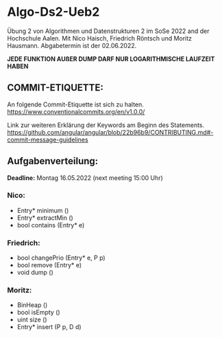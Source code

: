 # Algo-Ds2-Ueb2
Übung 2 von Algorithmen und Datenstrukturen 2 im SoSe 2022 and der Hochschule Aalen.
Mit Nico Haisch, Friedrich Röntsch und Moritz Hausmann.
Abgabetermin ist der 02.06.2022.

**JEDE FUNKTION AUßER DUMP DARF NUR LOGARITHMISCHE LAUFZEIT HABEN**

## COMMIT-ETIQUETTE:
An folgende Commit-Etiquette ist sich zu halten.
https://www.conventionalcommits.org/en/v1.0.0/

Link zur weiteren Erklärung der Keywords am Beginn des Statements.
https://github.com/angular/angular/blob/22b96b9/CONTRIBUTING.md#-commit-message-guidelines

## Aufgabenverteilung:
**Deadline:** Montag 16.05.2022 (next meeting 15:00 Uhr)
### Nico:
  + Entry* minimum ()
  + Entry* extractMin ()
  + bool contains (Entry* e)
### Friedrich:
  + bool changePrio (Entry* e, P p)
  + bool remove (Entry* e)
  + void dump ()
### Moritz:
  + BinHeap ()
  + bool isEmpty ()
  + uint size ()
  + Entry* insert (P p, D d)
